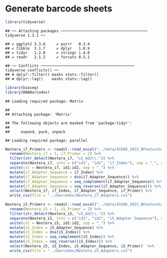 Generate barcode sheets
================

``` r
library(tidyverse)
```

    ## ── Attaching packages ─────────────────────────────────────── tidyverse 1.3.1 ──

    ## ✔ ggplot2 3.3.6     ✔ purrr   0.3.4
    ## ✔ tibble  3.1.7     ✔ dplyr   1.0.9
    ## ✔ tidyr   1.2.0     ✔ stringr 1.4.0
    ## ✔ readr   2.1.2     ✔ forcats 0.5.1

    ## ── Conflicts ────────────────────────────────────────── tidyverse_conflicts() ──
    ## ✖ dplyr::filter() masks stats::filter()
    ## ✖ dplyr::lag()    masks stats::lag()

``` r
library(bioseq)
library(DNABarcodes)
```

    ## Loading required package: Matrix

    ## 
    ## Attaching package: 'Matrix'

    ## The following objects are masked from 'package:tidyr':
    ## 
    ##     expand, pack, unpack

    ## Loading required package: parallel

``` r
Nextera_i7_Primers <- readxl::read_excel("../data/41586_2015_BFnature14590_MOESM36_ESM.xlsx") %>% 
  rename(Nextera_i7 = 1, i7_Primer = 2) %>%
  filter(str_detect(Nextera_i7, "v2_Ad2\\.")) %>%
  separate(Nextera_i7, into = c("id1", "id2", "i7_Index"), sep = "_", remove = FALSE) %>%
  unite(col = Nextera_i7, id1:id2, sep = "_") %>%
  mutate(i7_Adapter_Sequence = i7_Index) %>%
  mutate(i7_Adapter_Sequence = dna(i7_Adapter_Sequence)) %>%
  mutate(i7_Adapter_Sequence = seq_complement(i7_Adapter_Sequence)) %>%
  mutate(i7_Adapter_Sequence = seq_reverse((i7_Adapter_Sequence))) %>%
  select(Nextera_i7, i7_Index, i7_Adapter_Sequence, i7_Primer) %>%
  write_csv(file = "../barcodes/Nextera_i7_Adapters.csv")

Nextera_i5_Primers <- readxl::read_excel("../data/41586_2015_BFnature14590_MOESM36_ESM.xlsx") %>% 
  rename(Nextera_i5 = 1, i5_Primer = 2) %>%
  filter(str_detect(Nextera_i5, "v2_Ad1\\.")) %>%
  separate(Nextera_i5, into = c("id1", "id2", "i5_Adapter_Sequence"), sep = "_", remove = FALSE) %>%
  unite(col = Nextera_i5, id1:id2, sep = "_") %>%
  mutate(i5_Index = i5_Adapter_Sequence) %>%
  mutate(i5_Index = dna(i5_Index)) %>%
  mutate(i5_Index = seq_complement(i5_Index)) %>%
  mutate(i5_Index = seq_reverse((i5_Index))) %>%
  select(Nextera_i5, i5_Index, i5_Adapter_Sequence, i5_Primer)  %>%
  write_csv(file = "../barcodes/Nextera_i5_Adapters.csv")
```

